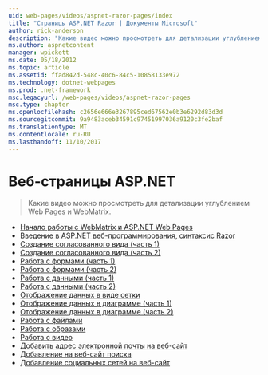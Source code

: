 ```yaml
---
uid: web-pages/videos/aspnet-razor-pages/index
title: "Страницы ASP.NET Razor | Документы Microsoft"
author: rick-anderson
description: "Какие видео можно просмотреть для детализации углублением Web Pages и WebMatrix."
ms.author: aspnetcontent
manager: wpickett
ms.date: 05/18/2012
ms.topic: article
ms.assetid: ffad842d-548c-40c6-84c5-10858133e972
ms.technology: dotnet-webpages
ms.prod: .net-framework
msc.legacyurl: /web-pages/videos/aspnet-razor-pages
msc.type: chapter
ms.openlocfilehash: c2656e666e3267895ced67562e0b3e6292d83d3d
ms.sourcegitcommit: 9a9483aceb34591c97451997036a9120c3fe2baf
ms.translationtype: MT
ms.contentlocale: ru-RU
ms.lasthandoff: 11/10/2017
---
```

<a name="aspnet-web-pages"></a>Веб-страницы ASP.NET
=================
> Какие видео можно просмотреть для детализации углублением Web Pages и WebMatrix.


- [Начало работы с WebMatrix и ASP.NET Web Pages](getting-started-with-webmatrix-and-aspnet-web-pages.md)
- [Введение в ASP.NET веб-программирования, синтаксис Razor](introduction-to-aspnet-web-programming-using-the-razor-syntax.md)
- [Создание согласованного вида (часть 1)](creating-a-consistent-look-part-1.md)
- [Создание согласованного вида (часть 2)](creating-a-consistent-look-part-2.md)
- [Работа с формами (часть 1)](working-with-forms-part-1.md)
- [Работа с формами (часть 2)](working-with-forms-part-2.md)
- [Работа с данными (часть 1)](working-with-data-part-1.md)
- [Работа с данными (часть 2)](working-with-data-part-2.md)
- [Отображение данных в виде сетки](displaying-data-in-a-grid.md)
- [Отображение данных в диаграмме (часть 1)](displaying-data-in-a-chart-part-1.md)
- [Отображение данных в диаграмме (часть 2)](displaying-data-in-a-chart-part-2.md)
- [Работа с файлами](working-with-files.md)
- [Работа с образами](working-with-images.md)
- [Работа с видео](working-with-video.md)
- [Добавить адрес электронной почты на веб-сайт](adding-email-to-your-web-site.md)
- [Добавление на веб-сайт поиска](adding-search-to-your-web-site.md)
- [Добавление социальных сетей на веб-сайт](adding-social-networking-to-your-website.md)

